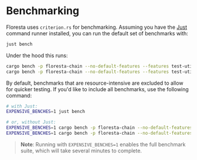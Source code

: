 # Benchmarking

Floresta uses `criterion.rs` for benchmarking. Assuming you have the [Just](https://github.com/casey/just) command runner installed, you can run the default set of benchmarks with:

```bash
just bench
```

Under the hood this runs:

```bash
cargo bench -p floresta-chain --no-default-features --features test-utils,kv-chainstore
cargo bench -p floresta-chain --no-default-features --features test-utils,flat-chainstore
```

By default, benchmarks that are resource-intensive are excluded to allow for quicker testing. If you'd like to include all benchmarks, use the following command:

```bash
# with Just:
EXPENSIVE_BENCHES=1 just bench

# or, without Just:
EXPENSIVE_BENCHES=1 cargo bench -p floresta-chain --no-default-features --features test-utils,kv-chainstore
EXPENSIVE_BENCHES=1 cargo bench -p floresta-chain --no-default-features --features test-utils,flat-chainstore
```

> **Note**: Running with `EXPENSIVE_BENCHES=1` enables the full benchmark suite, which will take several minutes to complete.
